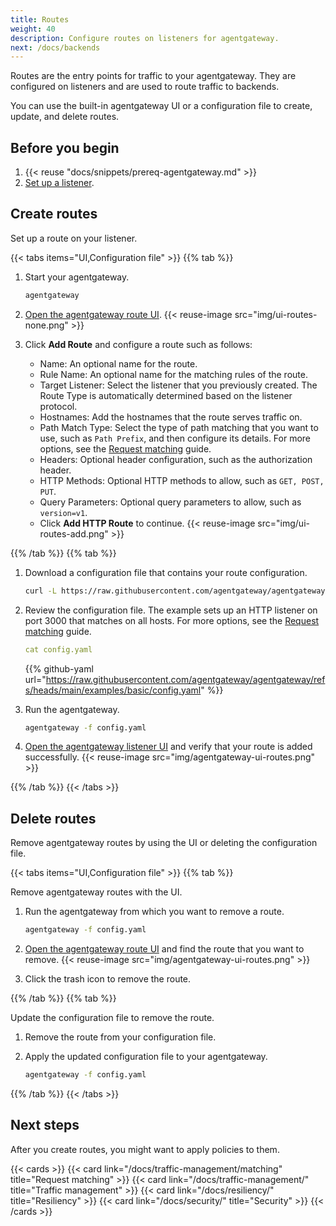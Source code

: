 ```yaml
---
title: Routes
weight: 40
description: Configure routes on listeners for agentgateway.
next: /docs/backends
---
```


Routes are the entry points for traffic to your agentgateway. They are configured on listeners and are used to route traffic to backends.

You can use the built-in agentgateway UI or a configuration file to create, update, and delete routes. 

## Before you begin

1. {{< reuse "docs/snippets/prereq-agentgateway.md" >}}
2. [Set up a listener](/docs/listeners).

## Create routes

Set up a route on your listener. 

{{< tabs items="UI,Configuration file" >}}
{{% tab %}}

1. Start your agentgateway. 
   ```sh
   agentgateway 
   ```

2. [Open the agentgateway route UI](http://localhost:15000/ui/routes/). 
   {{< reuse-image src="img/ui-routes-none.png" >}}

3. Click **Add Route** and configure a route such as follows:
   * Name: An optional name for the route.
   * Rule Name: An optional name for the matching rules of the route.
   * Target Listener: Select the listener that you previously created. The Route Type is automatically determined based on the listener protocol.
   * Hostnames: Add the hostnames that the route serves traffic on.
   * Path Match Type: Select the type of path matching that you want to use, such as `Path Prefix`, and then configure its details. For more options, see the [Request matching](/docs/traffic-management/matching) guide.
   * Headers: Optional header configuration, such as the authorization header.
   * HTTP Methods: Optional HTTP methods to allow, such as `GET, POST, PUT`.
   * Query Parameters: Optional query parameters to allow, such as `version=v1`.
   * Click **Add HTTP Route** to continue.
   {{< reuse-image src="img/ui-routes-add.png" >}}

{{% /tab %}}
{{% tab %}}

1. Download a configuration file that contains your route configuration.

   ```sh
   curl -L https://raw.githubusercontent.com/agentgateway/agentgateway/refs/heads/main/examples/basic/config.yaml -o config.yaml
   ```

2. Review the configuration file. The example sets up an HTTP listener on port 3000 that matches on all hosts. For more options, see the [Request matching](/docs/traffic-management/matching) guide.
   
   ```yaml
   cat config.yaml
   ```

   {{% github-yaml  url="https://raw.githubusercontent.com/agentgateway/agentgateway/refs/heads/main/examples/basic/config.yaml" %}}

3. Run the agentgateway. 
   ```sh
   agentgateway -f config.yaml
   ```

4. [Open the agentgateway listener UI](http://localhost:15000/ui/routes/) and verify that your route is added successfully. 
   {{< reuse-image src="img/agentgateway-ui-routes.png" >}}
   
{{% /tab %}}
{{< /tabs >}}

## Delete routes

Remove agentgateway routes by using the UI or deleting the configuration file. 

{{< tabs items="UI,Configuration file" >}}
{{% tab %}}

Remove agentgateway routes with the UI. 

1. Run the agentgateway from which you want to remove a route. 
   ```sh
   agentgateway -f config.yaml
   ```

2. [Open the agentgateway route UI](http://localhost:15000/ui/routes/) and find the route that you want to remove. 
   {{< reuse-image src="img/agentgateway-ui-routes.png" >}}

3. Click the trash icon to remove the route. 

{{% /tab %}}
{{% tab %}}

Update the configuration file to remove the route.

1. Remove the route from your configuration file.
2. Apply the updated configuration file to your agentgateway.

   ```sh
   agentgateway -f config.yaml
   ```

{{% /tab %}}
{{< /tabs >}}

## Next steps

After you create routes, you might want to apply policies to them.

{{< cards >}}
  {{< card link="/docs/traffic-management/matching" title="Request matching" >}}
  {{< card link="/docs/traffic-management/" title="Traffic management" >}}
  {{< card link="/docs/resiliency/" title="Resiliency" >}}
  {{< card link="/docs/security/" title="Security" >}}
{{< /cards >}}
